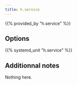 ```yaml
---
title: h.service
---
```


{{% provided_by "h.service" %}}

## Options

{{% systemd_unit "h.service" %}}

## Additionnal notes

Nothing here.